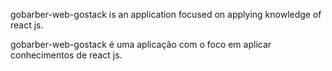 gobarber-web-gostack is an application focused on applying knowledge of react js.

gobarber-web-gostack é uma aplicação com o foco em aplicar conhecimentos de react js.